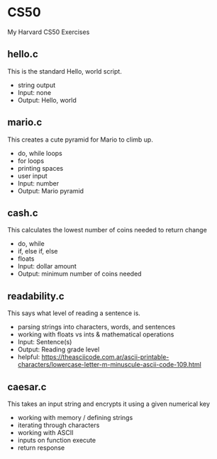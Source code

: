 # CS50
My Harvard CS50 Exercises

## hello.c
This is the standard Hello, world script.
- string output
- Input: none
- Output: Hello, world

## mario.c
This creates a cute pyramid for Mario to climb up.
- do, while loops
- for loops
- printing spaces
- user input
- Input: number
- Output: Mario pyramid

## cash.c
This calculates the lowest number of coins needed to return change
- do, while
- if, else if, else
- floats
- Input: dollar amount
- Output: minimum number of coins needed

## readability.c
This says what level of reading a sentence is.
- parsing strings into characters, words, and sentences
- working with floats vs ints & mathematical operations
- Input: Sentence(s)
- Output: Reading grade level
- helpful: https://theasciicode.com.ar/ascii-printable-characters/lowercase-letter-m-minuscule-ascii-code-109.html

## caesar.c
This takes an input string and encrypts it using a given numerical key
- working with memory / defining strings
- iterating through characters
- working with ASCII
- inputs on function execute
- return response
